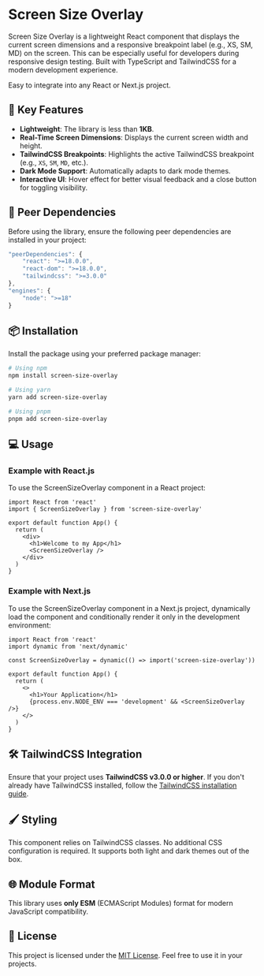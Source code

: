 # Screen Size Overlay

Screen Size Overlay is a lightweight React component that displays the current screen dimensions and a responsive breakpoint label (e.g., XS, SM, MD) on the screen. This can be especially useful for developers during responsive design testing. Built with TypeScript and TailwindCSS for a modern development experience.

Easy to integrate into any React or Next.js project.

## 🚀 Key Features

- **Lightweight**: The library is less than **1KB**.
- **Real-Time Screen Dimensions**: Displays the current screen width and height.
- **TailwindCSS Breakpoints**: Highlights the active TailwindCSS breakpoint (e.g., `XS`, `SM`, `MD`, etc.).
- **Dark Mode Support**: Automatically adapts to dark mode themes.
- **Interactive UI**: Hover effect for better visual feedback and a close button for toggling visibility.

## 🔌 Peer Dependencies

Before using the library, ensure the following peer dependencies are installed in your project:

```ts
"peerDependencies": {
    "react": ">=18.0.0",
    "react-dom": ">=18.0.0",
    "tailwindcss": ">=3.0.0"
},
"engines": {
    "node": ">=18"
}
```

## 📦 Installation

Install the package using your preferred package manager:

```bash
# Using npm
npm install screen-size-overlay

# Using yarn
yarn add screen-size-overlay

# Using pnpm
pnpm add screen-size-overlay
```

## 💻 Usage

### Example with React.js

To use the ScreenSizeOverlay component in a React project:

```tsx
import React from 'react'
import { ScreenSizeOverlay } from 'screen-size-overlay'

export default function App() {
  return (
    <div>
      <h1>Welcome to my App</h1>
      <ScreenSizeOverlay />
    </div>
  )
}
```

### Example with Next.js

To use the ScreenSizeOverlay component in a Next.js project, dynamically load the component and conditionally render it only in the development environment:

```tsx
import React from 'react'
import dynamic from 'next/dynamic'

const ScreenSizeOverlay = dynamic(() => import('screen-size-overlay'))

export default function App() {
  return (
    <>
      <h1>Your Application</h1>
      {process.env.NODE_ENV === 'development' && <ScreenSizeOverlay />}
    </>
  )
}
```

## 🛠 TailwindCSS Integration

Ensure that your project uses **TailwindCSS v3.0.0 or higher**. If you don't already have TailwindCSS installed, follow the [TailwindCSS installation guide](https://tailwindcss.com/docs/installation).

## 🖌 Styling

This component relies on TailwindCSS classes. No additional CSS configuration is required. It supports both light and dark themes out of the box.

## 🌐 Module Format

This library uses **only ESM** (ECMAScript Modules) format for modern JavaScript compatibility.

## 📝 License

This project is licensed under the [MIT License](https://opensource.org/licenses/MIT). Feel free to use it in your projects.
